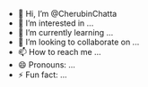 - 👋 Hi, I’m @CherubinChatta
- 👀 I’m interested in ...
- 🌱 I’m currently learning ...
- 💞️ I’m looking to collaborate on ...
- 📫 How to reach me ...
- 😄 Pronouns: ...
- ⚡ Fun fact: ...

<!---
CherubinChatta/CherubinChatta is a ✨ special ✨ repository because its `README.md` (this file) appears on your GitHub profile.
You can click the Preview link to take a look at your changes.
--->
